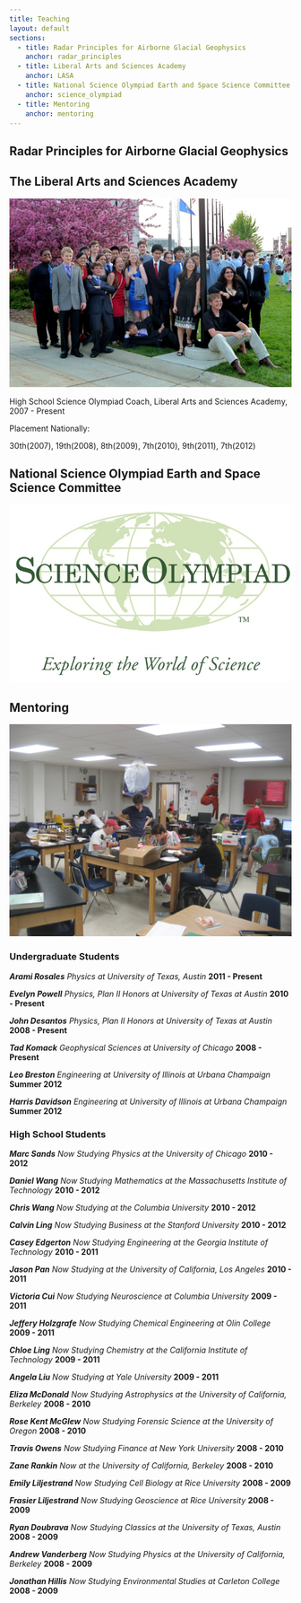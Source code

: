 ```yaml
---
title: Teaching
layout: default
sections: 
  - title: Radar Principles for Airborne Glacial Geophysics
    anchor: radar_principles
  - title: Liberal Arts and Sciences Academy
    anchor: LASA
  - title: National Science Olympiad Earth and Space Science Committee
    anchor: science_olympiad
  - title: Mentoring
    anchor: mentoring
---
```


<a name="radar_principles"></a>
## Radar Principles for Airborne Glacial Geophysics 

<a name="LASA"></a>
## The Liberal Arts and Sciences Academy 

![Alt text](/images/P1000143.jpg)

High School Science Olympiad Coach, Liberal Arts and Sciences Academy, 2007 - Present

Placement Nationally: 

30th(2007), 19th(2008), 8th(2009), 7th(2010), 9th(2011), 7th(2012) 





<a name="science_olympiad"></a>
## National Science Olympiad Earth and Space Science Committee 

![Alt text](/images/SO_Logo_Green_TM.jpg)

<a name="mentoring"></a>
## Mentoring 

![Alt text](/images/IMG_1222.jpg)


### Undergraduate Students

***Arami Rosales*** *<span class="university"> Physics at University of Texas, Austin </span>* **2011 - Present**

***Evelyn Powell*** *Physics, Plan II Honors at University of Texas at Austin* **2010 - Present**

***John Desantos*** *Physics, Plan II Honors at University of Texas at Austin* **2008 - Present**

***Tad Komack*** *Geophysical Sciences at University of Chicago* **2008 - Present** 

***Leo Breston*** *Engineering at University of Illinois at Urbana Champaign* **Summer 2012** 

***Harris Davidson*** *Engineering at University of Illinois at Urbana Champaign* **Summer 2012**

### High School Students

***Marc Sands*** *Now Studying Physics at the University of Chicago* **2010 - 2012**

***Daniel Wang*** *Now Studying Mathematics at the Massachusetts Institute of Technology* **2010 - 2012**

***Chris Wang*** *Now Studying at the Columbia University* **2010 - 2012**

***Calvin Ling*** *Now Studying Business at the Stanford University* **2010 - 2012**

***Casey Edgerton*** *Now Studying Engineering at the Georgia Institute of Technology* **2010 - 2011**

***Jason Pan*** *Now Studying at the University of California, Los Angeles* **2010 - 2011**

***Victoria Cui*** *Now Studying Neuroscience at Columbia University* **2009 - 2011**

***Jeffery Holzgrafe*** *Now Studying Chemical Engineering at Olin College* **2009 - 2011**

***Chloe Ling*** *Now Studying Chemistry at the California Institute of Technology* **2009 - 2011**

***Angela Liu*** *Now Studying at Yale University* **2009 - 2011**

***Eliza McDonald*** *Now Studying Astrophysics at the University of California, Berkeley* **2008 - 2010**

***Rose Kent McGlew*** *Now Studying Forensic Science at the University of Oregon* **2008 - 2010**

***Travis Owens*** *Now Studying Finance at New York University* **2008 - 2010**

***Zane Rankin*** *Now at the University of California, Berkeley* **2008 - 2010**

***Emily Liljestrand*** *Now Studying Cell Biology at Rice University* **2008 - 2009**

***Frasier Liljestrand*** *Now Studying Geoscience at Rice University* **2008 - 2009**

***Ryan Doubrava*** *Now Studying Classics at the University of Texas, Austin* **2008 - 2009**

***Andrew Vanderberg*** *Now Studying Physics at the University of California, Berkeley* **2008 - 2009**

***Jonathan Hillis*** *Now Studying Environmental Studies at Carleton College* **2008 - 2009**
